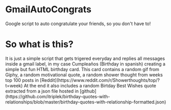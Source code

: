 # GmailAutoCongrats
Google script to auto congratulate your friends, so you don't have to!


<h1>So what is this?</h1>
It is just a simple script that gets trigered everyday and replies all messages inside a gmail label, in my case <it>Cumpleaños</it> (Birthday in spanish) creating a simple but fun HTML birthday card. This card contains a random gif from Giphy, a random motivational quote, a random shower thought from weeks top 100 posts in [Reddit](https://www.reddit.com/r/Showerthoughts/top/?t=week) At the end it also includes a random Birtday Best Wishes quote extracted from a json file hosted in [github](https://github.com/itriplek/birthday-quotes-with-relationships/blob/master/birthday-quotes-with-relationship-formatted.json)
